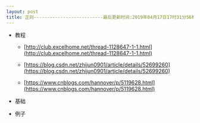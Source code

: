 ```yaml
---
layout: post
title: 正则--------------------------最后更新时间:2019年04月17日17时31分56秒
---
```

- 教程

  - [http://club.excelhome.net/thread-1128647-1-1.html](http://club.excelhome.net/thread-1128647-1-1.html)

  - [https://blog.csdn.net/zhijun0901/article/details/52699260](https://blog.csdn.net/zhijun0901/article/details/52699260)

  - [https://www.cnblogs.com/hannover/p/5119628.html](https://www.cnblogs.com/hannover/p/5119628.html)


- 基础


- 例子